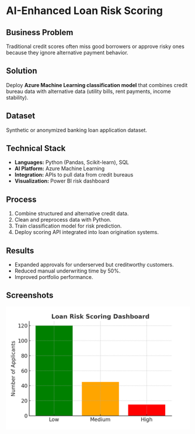 # AI-Enhanced Loan Risk Scoring

## Business Problem
Traditional credit scores often miss good borrowers or approve risky ones because they ignore alternative payment behavior.

## Solution
Deploy **Azure Machine Learning classification model** that combines credit bureau data with alternative data (utility bills, rent payments, income stability).

## Dataset
Synthetic or anonymized banking loan application dataset.

## Technical Stack
- **Languages:** Python (Pandas, Scikit-learn), SQL
- **AI Platform:** Azure Machine Learning
- **Integration:** APIs to pull data from credit bureaus
- **Visualization:** Power BI risk dashboard

## Process
1. Combine structured and alternative credit data.
2. Clean and preprocess data with Python.
3. Train classification model for risk prediction.
4. Deploy scoring API integrated into loan origination systems.

## Results
- Expanded approvals for underserved but creditworthy customers.
- Reduced manual underwriting time by 50%.
- Improved portfolio performance.

## Screenshots
![Loan Risk Dashboard](../visuals/loan-risk-dashboard.png)
